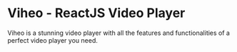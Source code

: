 # Viheo - ReactJS Video Player

Viheo is a stunning video player with all the features and functionalities of a perfect video player you need.

